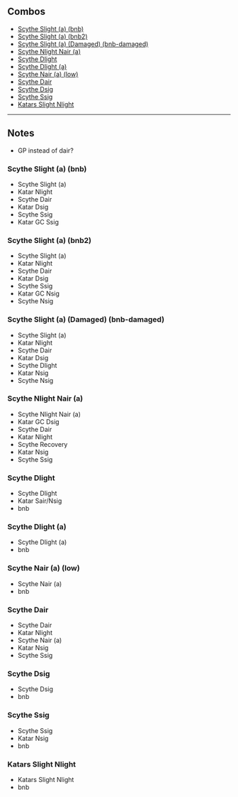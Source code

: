 ## Combos
- [Scythe Slight (a) (bnb)](#scythe-slight-a-bnb)
- [Scythe Slight (a) (bnb2)](#scythe-slight-a-bnb2)
- [Scythe Slight (a) (Damaged) (bnb-damaged)](#scythe-slight-a-bnb2)
- [Scythe Nlight Nair (a)](#scythe-nlight-nair-a)
- [Scythe Dlight](#scythe-dlight)
- [Scythe Dlight (a)](#scythe-dlight-a)
- [Scythe Nair (a) (low)](#scythe-nair-a)
- [Scythe Dair](#scythe-dair)
- [Scythe Dsig](#scythe-dsig)
- [Scythe Ssig](#scythe-ssig)
- [Katars Slight Nlight](#katars-slight-nlight)

---

## Notes
- GP instead of dair?

### Scythe Slight (a) (bnb)
- Scythe Slight (a)
- Katar Nlight
- Scythe Dair
- Katar Dsig
- Scythe Ssig
- Katar GC Ssig

### Scythe Slight (a) (bnb2)
- Scythe Slight (a)
- Katar Nlight
- Scythe Dair
- Katar Dsig
- Scythe Ssig
- Katar GC Nsig
- Scythe Nsig

### Scythe Slight (a) (Damaged) (bnb-damaged)
- Scythe Slight (a)
- Katar Nlight
- Scythe Dair
- Katar Dsig
- Scythe Dlight
- Katar Nsig
- Scythe Nsig

### Scythe Nlight Nair (a)
- Scythe Nlight Nair (a)
- Katar GC Dsig
- Scythe Dair
- Katar Nlight
- Scythe Recovery
- Katar Nsig
- Scythe Ssig

### Scythe Dlight
- Scythe Dlight
- Katar Sair/Nsig
- bnb

### Scythe Dlight (a)
- Scythe Dlight (a)
- bnb

### Scythe Nair (a) (low)
- Scythe Nair (a)
- bnb

### Scythe Dair
- Scythe Dair
- Katar Nlight
- Scythe Nair (a)
- Katar Nsig
- Scythe Ssig

### Scythe Dsig
- Scythe Dsig
- bnb

### Scythe Ssig
- Scythe Ssig
- Katar Nsig
- bnb

### Katars Slight Nlight
- Katars Slight Nlight
- bnb

